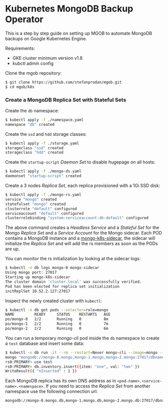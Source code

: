 # Kubernetes MongoDB Backup Operator

This is a step by step guide on setting up 
MGOB to automate MongoDB backups on Google Kubernetes Engine.

Requirements:

* GKE cluster minimum version v1.8
* kubctl admin config

Clone the mgob repository:

```bash
$ git clone https://github.com/stefanprodan/mgob.git
$ cd mgob/k8s
```

### Create a MongoDB Replica Set with Stateful Sets

Create the `db` namespace:

```bash
$ kubectl apply -f ./namespace.yaml 
namespace "db" created
```

Create the `ssd` and `hdd` storage classes:

```bash
$ kubectl apply -f ./storage.yaml 
storageclass "ssd" created
storageclass "hdd" created
```

Create the `startup-script` _Daemon Set_ to disable hugepage on all hosts:

```bash
$ kubectl apply -f ./mongo-ds.yaml 
daemonset "startup-script" created
```

Create a 3 nodes _Replica Set_, each replica provisioned with a 1Gi SSD disk:

```bash
$ kubectl apply -f ./mongo-rs.yaml 
service "mongo" created
statefulset "mongo" created
clusterrole "default" configured
serviceaccount "default" configured
clusterrolebinding "system:serviceaccount:db:default" configured
```

The above command creates a _Headless Service_ and a _Stateful Set_ for the Mongo _Replica Set_ and a _Service Account_ for the Mongo sidecar.
Each POD contains a MongoDB instance and a [mongo-k8s-sidecar](https://github.com/cvallance/mongo-k8s-sidecar), 
the sidecar will initialize the _Replica Set_ and will add the rs members as soon as the PODs are up.

You can monitor the rs initialization by looking at the sidecar logs:

```bash
$ kubectl -n db logs mongo-0 mongo-sidecar
Using mongo port: 27017
Starting up mongo-k8s-sidecar
The cluster domain 'cluster.local' was successfully verified.
Pod has been elected for replica set initialization
initReplSet 10.52.2.127:27017
```

Inspect the newly created cluster with `kubectl`:

```bash
$ kubectl -n db get pods --selector=role=mongo
NAME         READY     STATUS    RESTARTS   AGE
po/mongo-0   2/2       Running   0          8m
po/mongo-1   2/2       Running   0          7m
po/mongo-2   2/2       Running   0          6m
```

You can run a temporary _mongo-cli_ pod inside the `db` namespace to create a `test` database and insert some data:

```bash
$ kubectl -n db run -it --rm --restart=Never mongo-cli --image=mongo --command -- sh
mongo "mongodb://mongo-0.mongo,mongo-1.mongo,mongo-2.mongo:27017/dbname_?"
rs0:PRIMARY> use test
rs0:PRIMARY> db.inventory.insert({item: "one", val: "two" })
WriteResult({ "nInserted" : 1 })
```

Each MongoDB replica has its own DNS address as in `<pod-name>.<service-name>.<namespace>`.
If you need to access the _Replica Set_ from another namespace use the following connection url:

```bash
mongodb://mongo-0.mongo.db,mongo-1.mongo.db,mongo-2.mongo.db:27017/dbname_?
```
